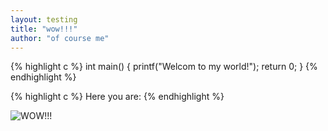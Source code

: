 ```yaml
---
layout: testing
title: "wow!!!"
author: "of course me"
---
```



{% highlight c %}
int main()
{
        printf("Welcom to my world!");
	return 0;
}
{% endhighlight %}

{% highlight c %}
Here you are:
{% endhighlight %}

![WOW!!!](https://upload.wikimedia.org/wikipedia/commons/2/21/Hello_World_Brian_Kernighan_1978.jpg)
